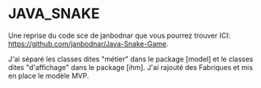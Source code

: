 # JAVA_SNAKE

Une reprise du code sce de janbodnar que vous pourrez trouver ICI: https://github.com/janbodnar/Java-Snake-Game.

J'ai séparé les classes dites "métier" dans le package [model] et le classes dites "d'affichage" dans le package [ihm].
J'ai rajouté des Fabriques et mis en place le modèle MVP.


